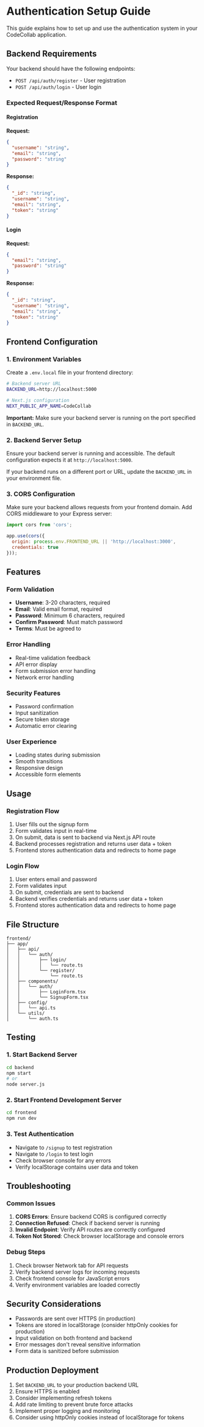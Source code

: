 # Authentication Setup Guide

This guide explains how to set up and use the authentication system in your CodeCollab application.

## Backend Requirements

Your backend should have the following endpoints:

- `POST /api/auth/register` - User registration
- `POST /api/auth/login` - User login

### Expected Request/Response Format

#### Registration
**Request:**
```json
{
  "username": "string",
  "email": "string", 
  "password": "string"
}
```

**Response:**
```json
{
  "_id": "string",
  "username": "string",
  "email": "string",
  "token": "string"
}
```

#### Login
**Request:**
```json
{
  "email": "string",
  "password": "string"
}
```

**Response:**
```json
{
  "_id": "string",
  "username": "string", 
  "email": "string",
  "token": "string"
}
```

## Frontend Configuration

### 1. Environment Variables

Create a `.env.local` file in your frontend directory:

```bash
# Backend server URL
BACKEND_URL=http://localhost:5000

# Next.js configuration
NEXT_PUBLIC_APP_NAME=CodeCollab
```

**Important:** Make sure your backend server is running on the port specified in `BACKEND_URL`.

### 2. Backend Server Setup

Ensure your backend server is running and accessible. The default configuration expects it at `http://localhost:5000`.

If your backend runs on a different port or URL, update the `BACKEND_URL` in your environment file.

### 3. CORS Configuration

Make sure your backend allows requests from your frontend domain. Add CORS middleware to your Express server:

```javascript
import cors from 'cors';

app.use(cors({
  origin: process.env.FRONTEND_URL || 'http://localhost:3000',
  credentials: true
}));
```

## Features

### Form Validation
- **Username**: 3-20 characters, required
- **Email**: Valid email format, required
- **Password**: Minimum 6 characters, required
- **Confirm Password**: Must match password
- **Terms**: Must be agreed to

### Error Handling
- Real-time validation feedback
- API error display
- Form submission error handling
- Network error handling

### Security Features
- Password confirmation
- Input sanitization
- Secure token storage
- Automatic error clearing

### User Experience
- Loading states during submission
- Smooth transitions
- Responsive design
- Accessible form elements

## Usage

### Registration Flow
1. User fills out the signup form
2. Form validates input in real-time
3. On submit, data is sent to backend via Next.js API route
4. Backend processes registration and returns user data + token
5. Frontend stores authentication data and redirects to home page

### Login Flow
1. User enters email and password
2. Form validates input
3. On submit, credentials are sent to backend
4. Backend verifies credentials and returns user data + token
5. Frontend stores authentication data and redirects to home page

## File Structure

```
frontend/
├── app/
│   ├── api/
│   │   └── auth/
│   │       ├── login/
│   │       │   └── route.ts
│   │       └── register/
│   │           └── route.ts
│   ├── components/
│   │   └── auth/
│   │       ├── LoginForm.tsx
│   │       └── SignupForm.tsx
│   ├── config/
│   │   └── api.ts
│   └── utils/
│       └── auth.ts
```

## Testing

### 1. Start Backend Server
```bash
cd backend
npm start
# or
node server.js
```

### 2. Start Frontend Development Server
```bash
cd frontend
npm run dev
```

### 3. Test Authentication
- Navigate to `/signup` to test registration
- Navigate to `/login` to test login
- Check browser console for any errors
- Verify localStorage contains user data and token

## Troubleshooting

### Common Issues

1. **CORS Errors**: Ensure backend CORS is configured correctly
2. **Connection Refused**: Check if backend server is running
3. **Invalid Endpoint**: Verify API routes are correctly configured
4. **Token Not Stored**: Check browser localStorage and console errors

### Debug Steps

1. Check browser Network tab for API requests
2. Verify backend server logs for incoming requests
3. Check frontend console for JavaScript errors
4. Verify environment variables are loaded correctly

## Security Considerations

- Passwords are sent over HTTPS (in production)
- Tokens are stored in localStorage (consider httpOnly cookies for production)
- Input validation on both frontend and backend
- Error messages don't reveal sensitive information
- Form data is sanitized before submission

## Production Deployment

1. Set `BACKEND_URL` to your production backend URL
2. Ensure HTTPS is enabled
3. Consider implementing refresh tokens
4. Add rate limiting to prevent brute force attacks
5. Implement proper logging and monitoring
6. Consider using httpOnly cookies instead of localStorage for tokens
